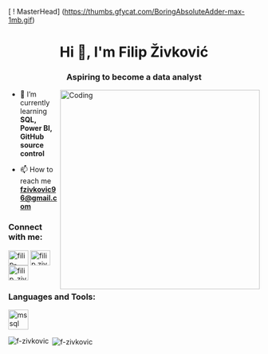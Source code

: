 [ ! MasterHead] (https://thumbs.gfycat.com/BoringAbsoluteAdder-max-1mb.gif)
<h1 align="center">Hi 👋, I'm Filip Živković</h1>
<h3 align="center">Aspiring to become a data analyst</h3>

<img align="right" alt="Coding" width="400" src="https://cdn.dribbble.com/users/1162077/screenshots/3848914/programmer.gif">

- 🌱 I’m currently learning **SQL, Power BI, GitHub source control**

- 📫 How to reach me **fzivkovic96@gmail.com**

<h3 align="left">Connect with me:</h3>
<p align="left">
<a href="https://linkedin.com/in/filip-živković" target="blank"><img align="center" src="https://raw.githubusercontent.com/rahuldkjain/github-profile-readme-generator/master/src/images/icons/Social/linked-in-alt.svg" alt="filip-živković" height="30" width="40" /></a>
<a href="https://fb.com/filip.zivkovic.10" target="blank"><img align="center" src="https://raw.githubusercontent.com/rahuldkjain/github-profile-readme-generator/master/src/images/icons/Social/facebook.svg" alt="filip.zivkovic.10" height="30" width="40" /></a>
<a href="https://instagram.com/filip_zivkovic10" target="blank"><img align="center" src="https://raw.githubusercontent.com/rahuldkjain/github-profile-readme-generator/master/src/images/icons/Social/instagram.svg" alt="filip_zivkovic10" height="30" width="40" /></a>
</p>

<h3 align="left">Languages and Tools:</h3>
<p align="left"> <a href="https://www.microsoft.com/en-us/sql-server" target="_blank" rel="noreferrer"> <img src="https://www.svgrepo.com/show/303229/microsoft-sql-server-logo.svg" alt="mssql" width="40" height="40"/> </a> </p>

<p><img align="left" src="https://github-readme-stats.vercel.app/api/top-langs?username=f-zivkovic&show_icons=true&locale=en&layout=compact" alt="f-zivkovic" /></p>

<p>&nbsp;<img align="center" src="https://github-readme-stats.vercel.app/api?username=f-zivkovic&show_icons=true&locale=en" alt="f-zivkovic" /></p>
